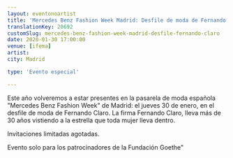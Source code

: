 ```yaml
---
layout: eventonoartist
title: 'Mercedes Benz Fashion Week Madrid: Desfile de moda de Fernando Claro'
translationKey: 20692
customSlug: mercedes-benz-fashion-week-madrid-desfile-fernando-claro
date: 2020-01-30 17:00:00
venue: [ifema]
artist: 
city: Madrid

type: 'Evento especial'

---
```

Este año volveremos a estar presentes en la pasarela de moda española "Mercedes Benz Fashion Week" de Madrid: el jueves 30 de enero, en el desfile de moda de Fernando Claro. La firma Fernando Claro, lleva más de 30 años vistiendo a la estrella que toda mujer lleva dentro.

Invitaciones limitadas agotadas. 

Evento solo para los patrocinadores de la Fundación Goethe"

